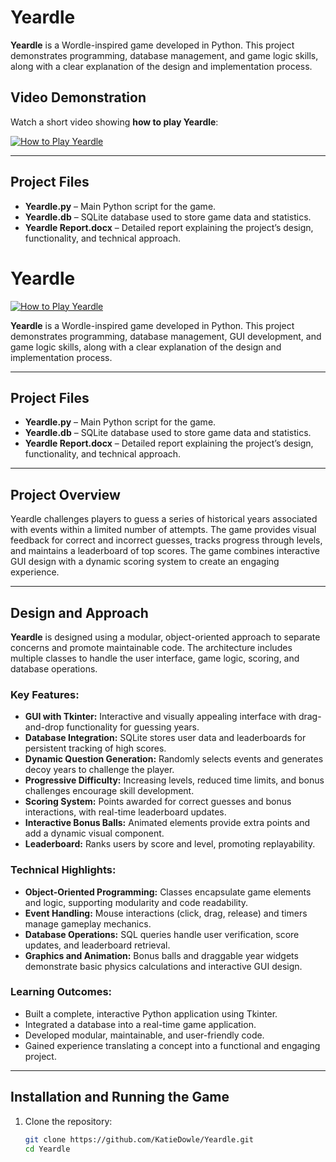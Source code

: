 # Yeardle

**Yeardle** is a Wordle-inspired game developed in Python. This project demonstrates programming, database management, and game logic skills, along with a clear explanation of the design and implementation process.

## Video Demonstration

Watch a short video showing **how to play Yeardle**:

[![How to Play Yeardle](https://img.youtube.com/vi/iEXfgVlUQPI/0.jpg)](https://www.youtube.com/watch?v=iEXfgVlUQPI)


---

## Project Files

- **Yeardle.py** – Main Python script for the game.  
- **Yeardle.db** – SQLite database used to store game data and statistics.  
- **Yeardle Report.docx** – Detailed report explaining the project’s design, functionality, and technical approach.  

# Yeardle

[![How to Play Yeardle](https://img.youtube.com/vi/iEXfgVlUQPI/0.jpg)](https://www.youtube.com/watch?v=iEXfgVlUQPI)

**Yeardle** is a Wordle-inspired game developed in Python. This project demonstrates programming, database management, GUI development, and game logic skills, along with a clear explanation of the design and implementation process.

---

## Project Files

- **Yeardle.py** – Main Python script for the game.  
- **Yeardle.db** – SQLite database used to store game data and statistics.  
- **Yeardle Report.docx** – Detailed report explaining the project’s design, functionality, and technical approach.  

---

## Project Overview

Yeardle challenges players to guess a series of historical years associated with events within a limited number of attempts. The game provides visual feedback for correct and incorrect guesses, tracks progress through levels, and maintains a leaderboard of top scores. The game combines interactive GUI design with a dynamic scoring system to create an engaging experience.

---

## Design and Approach

**Yeardle** is designed using a modular, object-oriented approach to separate concerns and promote maintainable code. The architecture includes multiple classes to handle the user interface, game logic, scoring, and database operations.

### Key Features:

- **GUI with Tkinter:** Interactive and visually appealing interface with drag-and-drop functionality for guessing years.  
- **Database Integration:** SQLite stores user data and leaderboards for persistent tracking of high scores.  
- **Dynamic Question Generation:** Randomly selects events and generates decoy years to challenge the player.  
- **Progressive Difficulty:** Increasing levels, reduced time limits, and bonus challenges encourage skill development.  
- **Scoring System:** Points awarded for correct guesses and bonus interactions, with real-time leaderboard updates.  
- **Interactive Bonus Balls:** Animated elements provide extra points and add a dynamic visual component.  
- **Leaderboard:** Ranks users by score and level, promoting replayability.  

### Technical Highlights:

- **Object-Oriented Programming:** Classes encapsulate game elements and logic, supporting modularity and code readability.  
- **Event Handling:** Mouse interactions (click, drag, release) and timers manage gameplay mechanics.  
- **Database Operations:** SQL queries handle user verification, score updates, and leaderboard retrieval.  
- **Graphics and Animation:** Bonus balls and draggable year widgets demonstrate basic physics calculations and interactive GUI design.  

### Learning Outcomes:

- Built a complete, interactive Python application using Tkinter.  
- Integrated a database into a real-time game application.  
- Developed modular, maintainable, and user-friendly code.  
- Gained experience translating a concept into a functional and engaging project.  

---

## Installation and Running the Game

1. Clone the repository:  
   ```bash
   git clone https://github.com/KatieDowle/Yeardle.git
   cd Yeardle

